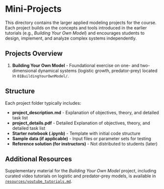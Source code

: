 # Mini-Projects

This directory contains the larger applied modeling projects for the course.  
Each project builds on the concepts and tools introduced in the earlier tutorials (e.g., *Building Your Own Model*) and encourages students to design, implement, and analyze complex systems independently.

## Projects Overview
1. **Building Your Own Model** - Foundational exercise on one- and two-dimensional dynamical systems (logistic growth, predator-prey) located in `01BuildingYourOwnModel/`.

## Structure
Each project folder typically includes:
- **project_description.md** - Explanation of objectives, theory, and detailed task list  
- **project_details.pdf** - Detailed Explanation of objectives, theory, and detailed task list  
- **Starter notebook (.ipynb)** - Template with initial code structure  
- **Sample data (if applicable)** - Input files or parameter sets for testing  
- **Reference solution (for instructors)** - Not distributed to students  (later)

## Additional Resources
Supplementary material for the *Building Your Own Model* project, including curated video tutorials on logistic and predator-prey models, is available in  
[`resources/youtube_tutorials.md`](../../resources/youtube_tutorials.md).
